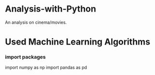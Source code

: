 # Analysis-with-Python
An analysis on cinema/movies.

# Used Machine Learning Algorithms

### import packages
import numpy as np
import pandas as pd

